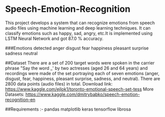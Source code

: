 # Speech-Emotion-Recognition
This project develops a system that can recognize emotions from speech audio files using machine learning and deep learning techniques. It can classify emotions such as happy, sad, angry, etc.It is implemented using LSTM Neural Network and got 87.0 % accuracy.

###Emotions detected 
anger
disgust
fear
happiness
pleasant surprise
sadness
neutral

##Dataset 
There are a set of 200 target words were spoken in the carrier phrase "Say the word _' by two actresses (aged 26 and 64 years) and recordings were made of the set portraying each of seven emotions (anger, disgust, fear, happiness, pleasant surprise, sadness, and neutral). There are 2800 data points (audio files) in total.
Download link: https://www.kaggle.com/ejlok1/toronto-emotional-speech-set-tess More Datasets: https://www.kaggle.com/dmitrybabko/speech-emotion-recognition-en

##Requirements :-
pandas
matplotlib
keras
tensorflow
librosa
